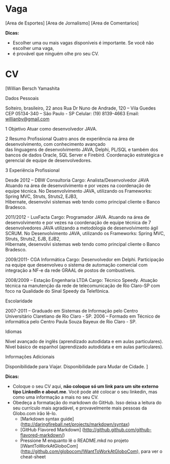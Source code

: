 Vaga
====

[Area de Esportes]
[Area de Jornalismo]
[Area de Comentarios]

__Dicas:__
* Escolher uma ou mais vagas disponíveis é importante. Se você não escolher uma vaga, 
* é provável que ninguém olhe pro seu CV.

CV
==

[Willian Bersch Yamashita

Dados Pessoais

 Solteiro, brasileiro, 22 anos
 Rua Dr Nuno de Andrade, 120 – Vila Guedes  CEP 05134-340 – São Paulo - SP
 Celular: (19) 8139-4663
 Email: willianby@gmail.com

1 Objetivo
  Atuar como desenvolvedor JAVA.

2 Resumo Profissional
  Quatro anos de experiência na área de desenvolvimento, com conhecimento avançado                      
  das linguagens de desenvolvimento JAVA, Delphi, PL/SQL e também dos bancos de dados Oracle, 
  SQL Server e Firebird. Coordenação estratégica e gerencial de equipe de desenvolvedores.

3 Experiência Profissional

  Desde 2012 – DBW Consultoria
  Cargo: Analista/Desenvolvedor JAVA
  Atuando na área de desenvolvimento e por vezes na coordenação de equipe técnica.
  No Desenvolvimento JAVA, utilizando os Frameworks: Spring MVC, Struts, Struts2, EJB3,     
  Hibernate, desenvolvi sistemas web tendo como principal cliente o Banco Bradesco.

  2011/2012 - LuxFacta
  Cargo: Programador JAVA. 
  Atuando na área de desenvolvimento e por vezes na coordenação de equipe técnica de                                       7 desenvolvedores JAVA utilizando a metodologia de desenvolvimento ágil SCRUM.
  No Desenvolvimento JAVA, utilizando os Frameworks: Spring MVC, Struts, Struts2, EJB, EJB2,    
  Hibernate, desenvolvi sistemas web tendo como principal cliente o Banco Bradesco.

  2009/2011- CGA Informática
  Cargo: Desenvolvedor em Delphi.
  Participação na equipe que desenvolveu o sistema de automação comercial com        
  integração a NF-e da rede GRAAL de postos de combustíveis.

  2008/2009 – Estação Engenharia LTDA
  Cargo: Técnico Speedy.
  Atuação técnica na manutenção da rede de telecomunicação de Rio Claro-SP com foco na Qualidade do 
  Sinal Speedy da Telefônica.
	
  Escolaridade

  2007-2011 – Graduado em Sistemas de Informação pelo Centro Universitário Claretiano de Rio Claro - SP.
  2006 – Formado em Técnico de informática pelo Centro Paula Souza Bayeux de Rio Claro - SP.

  Idiomas
     
  Nível avançado de inglês (aprendizado autodidata e em aulas particulares).
  Nível básico de espanhol (aprendizado autodidata e em aulas particulares).
              
  Informações Adicionais

  Disponibilidade para Viajar.
  Disponibilidade para Mudar de Cidade.
]

__Dicas:__
* Coloque o seu CV aqui, __não coloque só um link para um site externo tipo LinkedIn e about.me__. Você pode até colocar o seu linkedin, mas como uma informação a mais no seu CV.
* Obedeça a formatação do markdown do GitHub. Isso deixa a leitura do seu currículo mais agradável, e provavelmente mais pessoas da Globo.com irão lê-lo.
	* [Markdown syntax guide] (http://daringfireball.net/projects/markdown/syntax)
	* [GitHub Flavored Markdown] (http://github.github.com/github-flavored-markdown/)
	* Pressione M enquanto lê o README.mkd no projeto [IWantToWorkAtGloboCom] (http://github.com/globocom/IWantToWorkAtGloboCom), para ver o cheat-sheet

